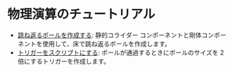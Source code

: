 # 物理演算のチュートリアル

* [跳ね返るボールを作成する](create-a-bouncing-ball.md): 静的コライダー コンポーネントと剛体コンポーネントを使用して、床で跳ね返るボールを作成します。
* [トリガーをスクリプトにする](script-a-trigger.md): ボールが通過するときにボールのサイズを 2 倍にするトリガーを作成します。
